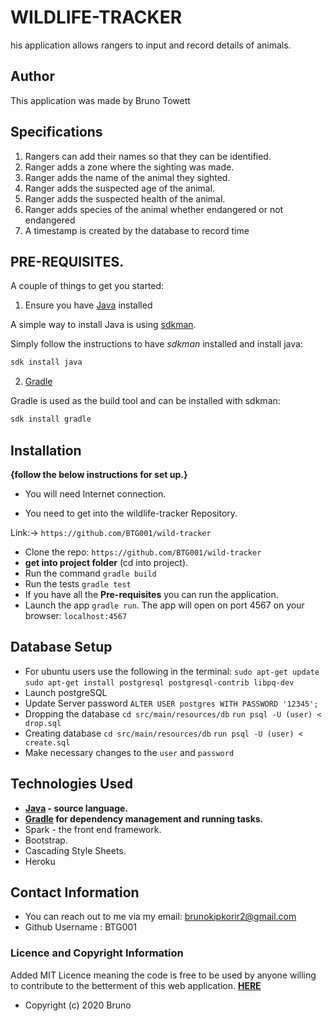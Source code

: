 # WILDLIFE-TRACKER

his application allows rangers to input and record details of animals. 

## Author

This application was made by Bruno Towett

## Specifications
1. Rangers can add their names so that they can be identified.
2. Ranger adds a zone where the sighting was made.
3. Ranger adds the name of the animal they sighted.
4. Ranger adds the suspected age of the animal.
5. Ranger adds the suspected health of the animal.
6. Ranger adds species of the animal whether endangered or not endangered
7. A timestamp is created by the database to record time 

## PRE-REQUISITES.

A couple of things to get you started:

1. Ensure you have [Java](https://java.com/en/download/) installed

A simple way to install Java is using [sdkman](https://sdkman.io/).

Simply follow the instructions to have _sdkman_ installed and install java:

```bash
sdk install java
```

2. [Gradle](https://gradle.org/)

Gradle is used as the build tool and can be installed with sdkman:

```bash
sdk install gradle
```

## Installation

**{follow the below instructions for set up.}**

* You will need Internet connection.

* You need to get into the wildlife-tracker Repository.

Link:-> ```https://github.com/BTG001/wild-tracker```

* Clone the repo: `https://github.com/BTG001/wild-tracker`
* **get into project folder** (cd into project).
* Run the command `gradle build`
* Run the tests `gradle test`
* If you have all the **Pre-requisites** you can run the application.
* Launch the app `gradle run`. The app will open on port 4567 on your browser: `localhost:4567`

## Database Setup

* For ubuntu users use the following in the terminal:
 `sudo apt-get update`
  `sudo apt-get install postgresql postgresql-contrib libpq-dev`
* Launch postgreSQL
* Update Server password
    `ALTER USER postgres WITH PASSWORD '12345';`
* Dropping the database 
    `cd src/main/resources/db`
    `run psql -U (user) < drop.sql`
* Creating database 
`cd src/main/resources/db`
 `run psql -U (user) < create.sql`
* Make necessary changes to the `user` and `password`
## Technologies Used

* **[Java](https://java.com/en/download/) - source language.**
* **[Gradle](https://gradle.org/) for dependency management and running tasks.**
* Spark - the front end framework.
* Bootstrap.
* Cascading Style Sheets.
* Heroku

## Contact Information

* You can reach out to me via my email: brunokipkorir2@gmail.com
* Github Username : BTG001


### Licence and Copyright Information

Added MIT Licence meaning the code is free to be used by anyone willing to contribute to the betterment of this web application. [**HERE**](LICENSE)
* Copyright (c) 2020 Bruno